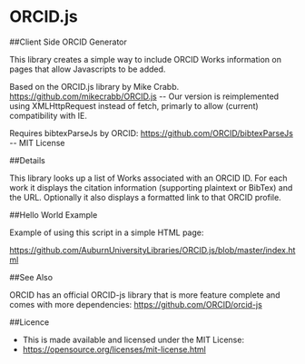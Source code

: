 ORCID.js
========

##Client Side ORCID Generator

This library creates a simple way to include ORCID Works information on pages that allow Javascripts to be added.

Based on the ORCID.js library by Mike Crabb. https://github.com/mikecrabb/ORCID.js -- Our version is reimplemented using XMLHttpRequest instead of fetch, primarly to allow (current) compatibility with IE.

Requires bibtexParseJs by ORCID: https://github.com/ORCID/bibtexParseJs -- MIT License

##Details

This library looks up a list of Works associated with an ORCID ID. For each work it displays the citation information (supporting plaintext or BibTex) and the URL. Optionally it also displays a formatted link to that ORCID profile.

##Hello World Example

Example of using this script in a simple HTML page:

https://github.com/AuburnUniversityLibraries/ORCID.js/blob/master/index.html

##See Also

ORCID has an official ORCID-js library that is more feature complete and comes with more dependencies: https://github.com/ORCID/orcid-js

##Licence
* This is made available and licensed under the MIT License:
* https://opensource.org/licenses/mit-license.html
